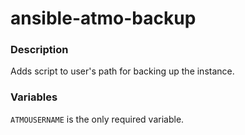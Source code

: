 # ansible-atmo-backup

### Description

Adds script to user's path for backing up the instance.

### Variables

`ATMOUSERNAME` is the only required variable.
